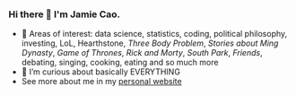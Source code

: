 ### Hi there 👋 I'm Jamie Cao.

- 🔭 Areas of interest: data science, statistics, coding, political philosophy, investing, LoL, Hearthstone, *Three Body Problem*, *Stories about Ming Dynasty*, *Game of Thrones*, *Rick and Morty*, *South Park*, *Friends*, debating, singing, cooking, eating and so much more
- 🌱 I’m curious about basically EVERYTHING
- See more about me in my [personal website](https://jamie-cao.github.io/)
